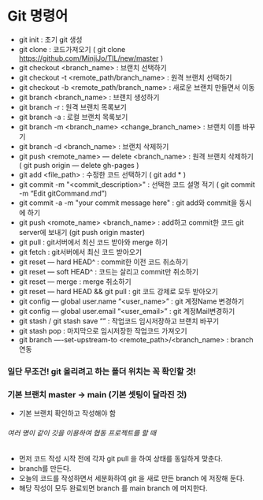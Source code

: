 # Git 명령어

- git init : 초기 git 생성
- git clone <url> : 코드가져오기 ( git clone https://github.com/MinjiJo/TIL/new/master )
- git checkout <branch_name> : 브랜치 선택하기
- git checkout -t <remote_path/branch_name> : 원격 브랜치 선택하기
- git checkout -b <remote_path/branch_name> : 새로운 브랜치 만들면서 이동
- git branch <branch_name> : 브랜치 생성하기
- git branch -r : 원격 브랜치 목록보기
- git branch -a : 로컬 브랜치 목록보기
- git branch -m <branch_name> <change_branch_name> : 브랜치 이름 바꾸기
- git branch -d <branch_name> : 브랜치 삭제하기
- git push <remote_name> — delete <branch_name> : 원격 브랜치 삭제하기 ( git push origin — delete gh-pages )
- git add <file_path> : 수정한 코드 선택하기 ( git add * )
- git commit -m "<commit_description>" : 선택한 코드 설명 적기 ( git commit -m “Edit gitCommand.md”)
- git commit -a -m "your commit message here" : git add와 commit을 동시에 하기
- git push <romote_name> <branch_name> : add하고 commit한 코드 git server에 보내기 (git push origin master)
- git pull : git서버에서 최신 코드 받아와 merge 하기
- git fetch : git서버에서 최신 코드 받아오기
- git reset — hard HEAD^ : commit한 이전 코드 취소하기
- git reset — soft HEAD^ : 코드는 살리고 commit만 취소하기
- git reset — merge : merge 취소하기
- git reset — hard HEAD && git pull : git 코드 강제로 모두 받아오기
- git config — global user.name “<user_name>” : git 계정Name 변경하기
- git config — global user.email “<user_email>” : git 계정Mail변경하기
- git stash / git stash save “<description>” : 작업코드 임시저장하고 브랜치 바꾸기
- git stash pop : 마지막으로 임시저장한 작업코드 가져오기
- git branch —-set-upstream-to <remote_path>/<branch_name> : branch 연동


### 일단 무조건! git 올리려고 하는 폴더 위치는 꼭 확인할 것!

### 기본 브랜치 master -> main (기본 셋팅이 달라진 것)
 - 기본 브랜치 확인하고 작성해야 함

###### 여러 명이 같이 깃을 이용하여 협동 프로젝트를 할 때
 - 먼저 코드 작성 시작 전에 각자 git pull 을 하여 상태를 동일하게 맞춘다.
 - branch를 만든다.
 - 오늘의 코드를 작성하면서 세분화하여 git 을 새로 만든 branch 에 저장해 둔다.
 - 해당 작성이 모두 완료되면 branch 를 main branch 에 머지한다.